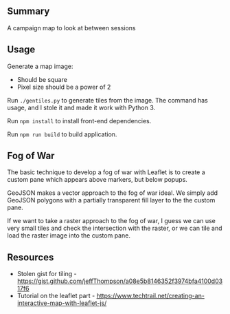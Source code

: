 ## Summary

A campaign map to look at between sessions

## Usage

Generate a map image:

 * Should be square
 * Pixel size should be a power of 2

Run `./gentiles.py` to generate tiles from the image.  The command has usage, and I stole it and made it work with Python 3.

Run `npm install` to install front-end dependencies.

Run `npm run build` to build application.

## Fog of War

The basic technique to develop a fog of war with Leaflet is
to create a custom pane which appears above markers, but below
popups.

GeoJSON makes a vector approach to the fog of war ideal.  We simply
add GeoJSON polygons with a partially transparent fill layer to the
the custom pane.

If we want to take a raster approach to the fog of war, I guess we can
use very small tiles and check the intersection with the raster, or we
can tile and load the raster image into the custom pane.

## Resources

- Stolen gist for tiling - https://gist.github.com/jeffThompson/a08e5b8146352f3974bfa4100d0317f6
- Tutorial on the leaflet part - https://www.techtrail.net/creating-an-interactive-map-with-leaflet-js/
